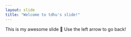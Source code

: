 ```yaml
---
layout: slide
title: "Welcome to tdhu's slide!"
---
```

This is my awesome slide :tada:
Use the left arrow to go back!
